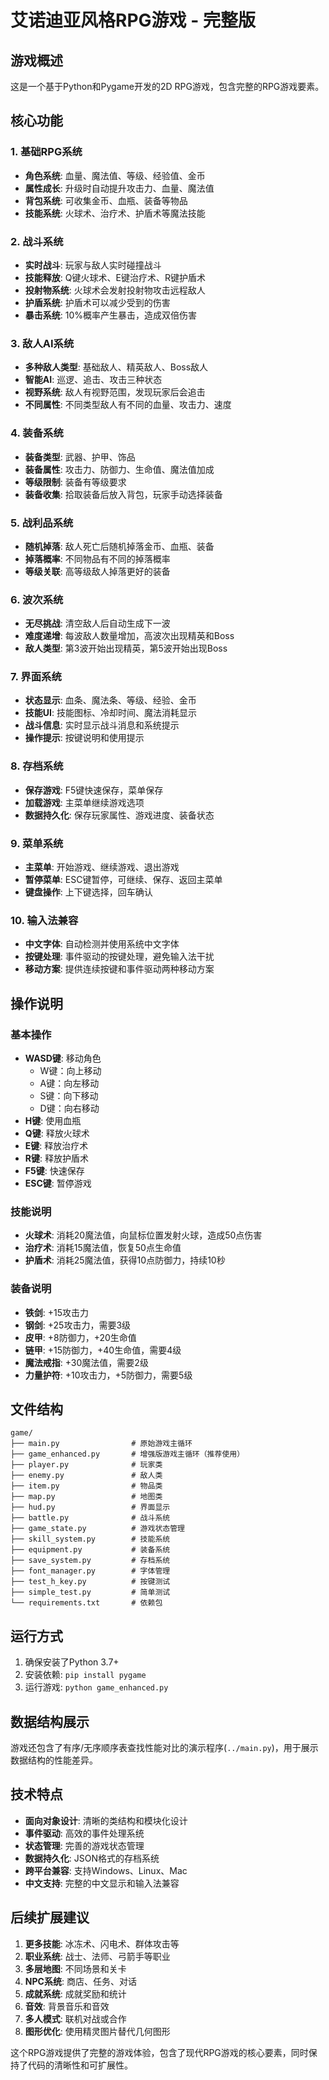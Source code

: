 # 艾诺迪亚风格RPG游戏 - 完整版

## 游戏概述
这是一个基于Python和Pygame开发的2D RPG游戏，包含完整的RPG游戏要素。

## 核心功能

### 1. 基础RPG系统
- **角色系统**: 血量、魔法值、等级、经验值、金币
- **属性成长**: 升级时自动提升攻击力、血量、魔法值
- **背包系统**: 可收集金币、血瓶、装备等物品
- **技能系统**: 火球术、治疗术、护盾术等魔法技能

### 2. 战斗系统
- **实时战斗**: 玩家与敌人实时碰撞战斗
- **技能释放**: Q键火球术、E键治疗术、R键护盾术
- **投射物系统**: 火球术会发射投射物攻击远程敌人
- **护盾系统**: 护盾术可以减少受到的伤害
- **暴击系统**: 10%概率产生暴击，造成双倍伤害

### 3. 敌人AI系统
- **多种敌人类型**: 基础敌人、精英敌人、Boss敌人
- **智能AI**: 巡逻、追击、攻击三种状态
- **视野系统**: 敌人有视野范围，发现玩家后会追击
- **不同属性**: 不同类型敌人有不同的血量、攻击力、速度

### 4. 装备系统
- **装备类型**: 武器、护甲、饰品
- **装备属性**: 攻击力、防御力、生命值、魔法值加成
- **等级限制**: 装备有等级要求
- **装备收集**: 拾取装备后放入背包，玩家手动选择装备

### 5. 战利品系统
- **随机掉落**: 敌人死亡后随机掉落金币、血瓶、装备
- **掉落概率**: 不同物品有不同的掉落概率
- **等级关联**: 高等级敌人掉落更好的装备

### 6. 波次系统
- **无尽挑战**: 清空敌人后自动生成下一波
- **难度递增**: 每波敌人数量增加，高波次出现精英和Boss
- **敌人类型**: 第3波开始出现精英，第5波开始出现Boss

### 7. 界面系统
- **状态显示**: 血条、魔法条、等级、经验、金币
- **技能UI**: 技能图标、冷却时间、魔法消耗显示
- **战斗信息**: 实时显示战斗消息和系统提示
- **操作提示**: 按键说明和使用提示

### 8. 存档系统
- **保存游戏**: F5键快速保存，菜单保存
- **加载游戏**: 主菜单继续游戏选项
- **数据持久化**: 保存玩家属性、游戏进度、装备状态

### 9. 菜单系统
- **主菜单**: 开始游戏、继续游戏、退出游戏
- **暂停菜单**: ESC键暂停，可继续、保存、返回主菜单
- **键盘操作**: 上下键选择，回车确认

### 10. 输入法兼容
- **中文字体**: 自动检测并使用系统中文字体
- **按键处理**: 事件驱动的按键处理，避免输入法干扰
- **移动方案**: 提供连续按键和事件驱动两种移动方案

## 操作说明

### 基本操作
- **WASD键**: 移动角色
  - W键：向上移动
  - A键：向左移动
  - S键：向下移动
  - D键：向右移动
- **H键**: 使用血瓶
- **Q键**: 释放火球术
- **E键**: 释放治疗术
- **R键**: 释放护盾术
- **F5键**: 快速保存
- **ESC键**: 暂停游戏

### 技能说明
- **火球术**: 消耗20魔法值，向鼠标位置发射火球，造成50点伤害
- **治疗术**: 消耗15魔法值，恢复50点生命值
- **护盾术**: 消耗25魔法值，获得10点防御力，持续10秒

### 装备说明
- **铁剑**: +15攻击力
- **钢剑**: +25攻击力，需要3级
- **皮甲**: +8防御力，+20生命值
- **链甲**: +15防御力，+40生命值，需要4级
- **魔法戒指**: +30魔法值，需要2级
- **力量护符**: +10攻击力，+5防御力，需要5级

## 文件结构
```
game/
├── main.py                # 原始游戏主循环
├── game_enhanced.py       # 增强版游戏主循环（推荐使用）
├── player.py              # 玩家类
├── enemy.py               # 敌人类
├── item.py                # 物品类
├── map.py                 # 地图类
├── hud.py                 # 界面显示
├── battle.py              # 战斗系统
├── game_state.py          # 游戏状态管理
├── skill_system.py        # 技能系统
├── equipment.py           # 装备系统
├── save_system.py         # 存档系统
├── font_manager.py        # 字体管理
├── test_h_key.py          # 按键测试
├── simple_test.py         # 简单测试
└── requirements.txt       # 依赖包
```

## 运行方式
1. 确保安装了Python 3.7+
2. 安装依赖: `pip install pygame`
3. 运行游戏: `python game_enhanced.py`

## 数据结构展示
游戏还包含了有序/无序顺序表查找性能对比的演示程序(`../main.py`)，用于展示数据结构的性能差异。

## 技术特点
- **面向对象设计**: 清晰的类结构和模块化设计
- **事件驱动**: 高效的事件处理系统
- **状态管理**: 完善的游戏状态管理
- **数据持久化**: JSON格式的存档系统
- **跨平台兼容**: 支持Windows、Linux、Mac
- **中文支持**: 完整的中文显示和输入法兼容

## 后续扩展建议
1. **更多技能**: 冰冻术、闪电术、群体攻击等
2. **职业系统**: 战士、法师、弓箭手等职业
3. **多层地图**: 不同场景和关卡
4. **NPC系统**: 商店、任务、对话
5. **成就系统**: 成就奖励和统计
6. **音效**: 背景音乐和音效
7. **多人模式**: 联机对战或合作
8. **图形优化**: 使用精灵图片替代几何图形

这个RPG游戏提供了完整的游戏体验，包含了现代RPG游戏的核心要素，同时保持了代码的清晰性和可扩展性。

